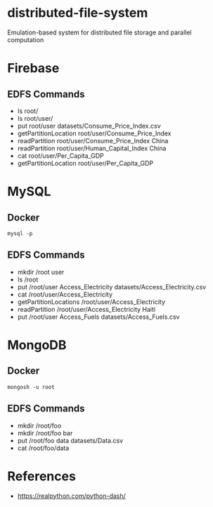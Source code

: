 # distributed-file-system
 Emulation-based system for distributed file storage and parallel computation

# Firebase
## EDFS Commands
- ls root/
- ls root/user/
- put root/user datasets/Consume_Price_Index.csv
- getPartitionLocation root/user/Consume_Price_Index
- readPartition root/user/Consume_Price_Index China
- readPartition root/user/Human_Capital_Index China
- cat root/user/Per_Capita_GDP
- getPartitionLocation root/user/Per_Capita_GDP


# MySQL
## Docker
```mysql -p```

## EDFS Commands
- mkdir /root user
- ls /root
- put /root/user Access_Electricity datasets/Access_Electricity.csv
- cat /root/user/Access_Electricity
- getPartitionLocations /root/user/Access_Electricity
- readPartition /root/user/Access_Electricity Haiti
- put /root/user Access_Fuels datasets/Access_Fuels.csv

# MongoDB

## Docker
```mongosh -u root```

## EDFS Commands
 - mkdir /root/foo
 - mkdir /root/foo bar
 - put /root/foo data datasets/Data.csv
 - cat /root/foo/data

# References
- https://realpython.com/python-dash/
